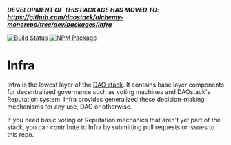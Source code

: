 ***DEVELOPMENT OF THIS PACKAGE HAS MOVED TO: https://github.com/daostack/alchemy-monorepo/tree/dev/packages/infra***

[![Build Status](https://travis-ci.com/daostack/infra.svg?branch=master)](https://travis-ci.com/daostack/infra)
[![NPM Package](https://img.shields.io/npm/v/@daostack/infra.svg?style=flat-square)](https://www.npmjs.org/package/@daostack/infra)

# Infra
Infra is the lowest layer of the [DAO stack](https://www.github.com/daostack). It contains base layer components for decentralized governance such as voting machines and DAOstack's Reputation system. Infra provides generalized these decision-making mechanisms for any use, DAO or otherwise.

If you need basic voting or Reputation mechanics that aren't yet part of the stack, you can contribute to Infra by submitting pull requests or issues to this repo.
